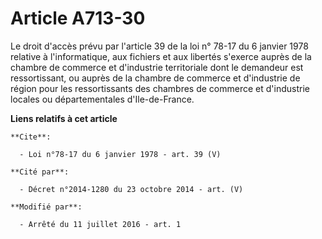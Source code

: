 # Article A713-30

Le droit d'accès prévu par l'article 39 de la loi n° 78-17 du 6 janvier 1978 relative à l'informatique, aux fichiers et aux
libertés s'exerce auprès de la chambre de commerce et d'industrie territoriale dont le demandeur est ressortissant, ou auprès
de la chambre de commerce et d'industrie de région pour les ressortissants des chambres de commerce et d'industrie locales ou
départementales d'Ile-de-France.

**Liens relatifs à cet article**

	**Cite**:

	  - Loi n°78-17 du 6 janvier 1978 - art. 39 (V)

	**Cité par**:

	  - Décret n°2014-1280 du 23 octobre 2014 - art. (V)

	**Modifié par**:

	  - Arrêté du 11 juillet 2016 - art. 1
